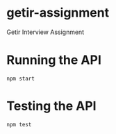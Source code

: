# getir-assignment
Getir Interview Assignment

# Running the API 
```
npm start
```
# Testing the API
```
npm test
```


